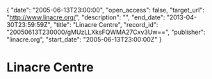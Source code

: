 {
  "date": "2005-06-13T23:00:00", 
  "open_access": false, 
  "target_url": "http://www.linacre.org/", 
  "description": "", 
  "end_date": "2013-04-30T23:59:59Z", 
  "title": "Linacre Centre", 
  "record_id": "20050613T230000/gMUzLLXksFQWMA27Cxv3Uw==", 
  "publisher": "linacre.org", 
  "start_date": "2005-06-13T23:00:00Z"
}

# Linacre Centre

